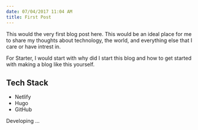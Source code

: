 ```yaml
---
date: 07/04/2017 11:04 AM
title: First Post
---
```


This would the very first blog post here. This would be an ideal place for me to share my thoughts about technology, the world, and everything else that I care or have intrest in.

For Starter, I would start with why did I start this blog and how to get started with making a blog like this yourself. 

## Tech Stack
- Netlify
- Hugo
- GitHub

Developing ... 
